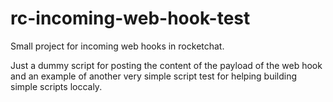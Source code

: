 # rc-incoming-web-hook-test
Small project for incoming web hooks in rocketchat.

Just a dummy script for posting the content of the payload of the web hook and an example of another very simple script test for helping building simple scripts loccaly.
